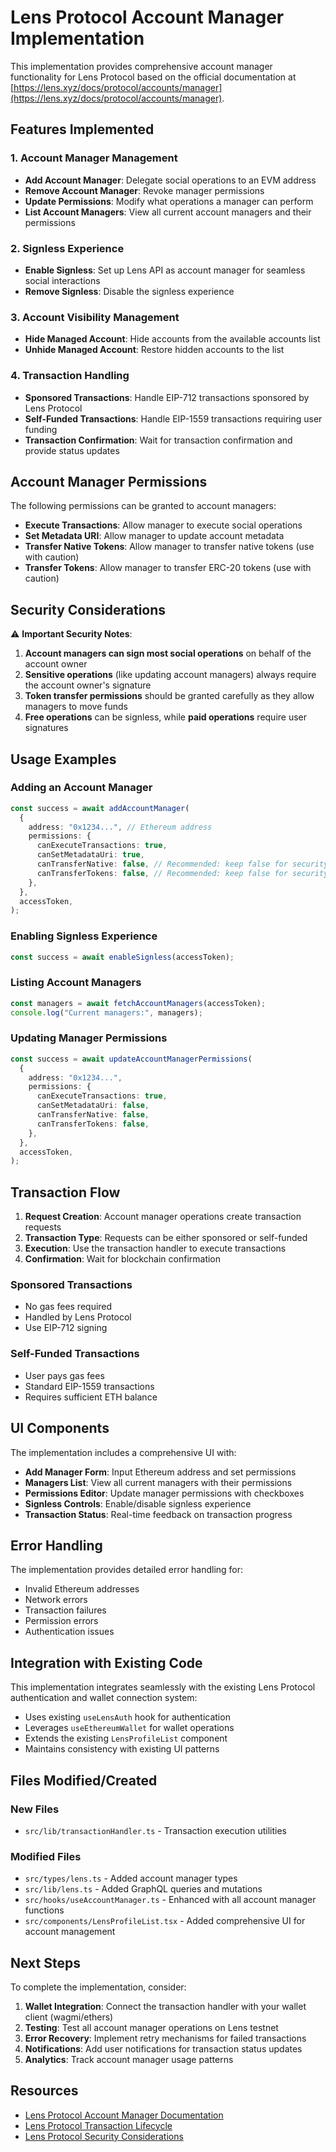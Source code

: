 # Lens Protocol Account Manager Implementation

This implementation provides comprehensive account manager functionality for Lens Protocol based on the official documentation at [https://lens.xyz/docs/protocol/accounts/manager](https://lens.xyz/docs/protocol/accounts/manager).

## Features Implemented

### 1. Account Manager Management

- **Add Account Manager**: Delegate social operations to an EVM address
- **Remove Account Manager**: Revoke manager permissions
- **Update Permissions**: Modify what operations a manager can perform
- **List Account Managers**: View all current account managers and their permissions

### 2. Signless Experience

- **Enable Signless**: Set up Lens API as account manager for seamless social interactions
- **Remove Signless**: Disable the signless experience

### 3. Account Visibility Management

- **Hide Managed Account**: Hide accounts from the available accounts list
- **Unhide Managed Account**: Restore hidden accounts to the list

### 4. Transaction Handling

- **Sponsored Transactions**: Handle EIP-712 transactions sponsored by Lens Protocol
- **Self-Funded Transactions**: Handle EIP-1559 transactions requiring user funding
- **Transaction Confirmation**: Wait for transaction confirmation and provide status updates

## Account Manager Permissions

The following permissions can be granted to account managers:

- **Execute Transactions**: Allow manager to execute social operations
- **Set Metadata URI**: Allow manager to update account metadata
- **Transfer Native Tokens**: Allow manager to transfer native tokens (use with caution)
- **Transfer Tokens**: Allow manager to transfer ERC-20 tokens (use with caution)

## Security Considerations

⚠️ **Important Security Notes**:

1. **Account managers can sign most social operations** on behalf of the account owner
2. **Sensitive operations** (like updating account managers) always require the account owner's signature
3. **Token transfer permissions** should be granted carefully as they allow managers to move funds
4. **Free operations** can be signless, while **paid operations** require user signatures

## Usage Examples

### Adding an Account Manager

```typescript
const success = await addAccountManager(
  {
    address: "0x1234...", // Ethereum address
    permissions: {
      canExecuteTransactions: true,
      canSetMetadataUri: true,
      canTransferNative: false, // Recommended: keep false for security
      canTransferTokens: false, // Recommended: keep false for security
    },
  },
  accessToken,
);
```

### Enabling Signless Experience

```typescript
const success = await enableSignless(accessToken);
```

### Listing Account Managers

```typescript
const managers = await fetchAccountManagers(accessToken);
console.log("Current managers:", managers);
```

### Updating Manager Permissions

```typescript
const success = await updateAccountManagerPermissions(
  {
    address: "0x1234...",
    permissions: {
      canExecuteTransactions: true,
      canSetMetadataUri: false,
      canTransferNative: false,
      canTransferTokens: false,
    },
  },
  accessToken,
);
```

## Transaction Flow

1. **Request Creation**: Account manager operations create transaction requests
2. **Transaction Type**: Requests can be either sponsored or self-funded
3. **Execution**: Use the transaction handler to execute transactions
4. **Confirmation**: Wait for blockchain confirmation

### Sponsored Transactions

- No gas fees required
- Handled by Lens Protocol
- Use EIP-712 signing

### Self-Funded Transactions

- User pays gas fees
- Standard EIP-1559 transactions
- Requires sufficient ETH balance

## UI Components

The implementation includes a comprehensive UI with:

- **Add Manager Form**: Input Ethereum address and set permissions
- **Managers List**: View all current managers with their permissions
- **Permissions Editor**: Update manager permissions with checkboxes
- **Signless Controls**: Enable/disable signless experience
- **Transaction Status**: Real-time feedback on transaction progress

## Error Handling

The implementation provides detailed error handling for:

- Invalid Ethereum addresses
- Network errors
- Transaction failures
- Permission errors
- Authentication issues

## Integration with Existing Code

This implementation integrates seamlessly with the existing Lens Protocol authentication and wallet connection system:

- Uses existing `useLensAuth` hook for authentication
- Leverages `useEthereumWallet` for wallet operations
- Extends the existing `LensProfileList` component
- Maintains consistency with existing UI patterns

## Files Modified/Created

### New Files

- `src/lib/transactionHandler.ts` - Transaction execution utilities

### Modified Files

- `src/types/lens.ts` - Added account manager types
- `src/lib/lens.ts` - Added GraphQL queries and mutations
- `src/hooks/useAccountManager.ts` - Enhanced with all account manager functions
- `src/components/LensProfileList.tsx` - Added comprehensive UI for account management

## Next Steps

To complete the implementation, consider:

1. **Wallet Integration**: Connect the transaction handler with your wallet client (wagmi/ethers)
2. **Testing**: Test all account manager operations on Lens testnet
3. **Error Recovery**: Implement retry mechanisms for failed transactions
4. **Notifications**: Add user notifications for transaction status updates
5. **Analytics**: Track account manager usage patterns

## Resources

- [Lens Protocol Account Manager Documentation](https://lens.xyz/docs/protocol/accounts/manager)
- [Lens Protocol Transaction Lifecycle](https://lens.xyz/docs/protocol/guides/transaction-lifecycle)
- [Lens Protocol Security Considerations](https://lens.xyz/docs/protocol/guides/security-considerations)
